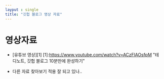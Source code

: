 ```yaml
---
layput : single
title: "깃헙 블로그 영상 자료"
---
```


# 영상자료

* [유튜브 영상][1]
[1]:https://www.youtube.com/watch?v=ACzFIAOsfpM "테디노트, 깃헙 블로그 10분만에 완성하기"

* 다른 자료 찾아보기
 적용 잘 되고 있나..   
